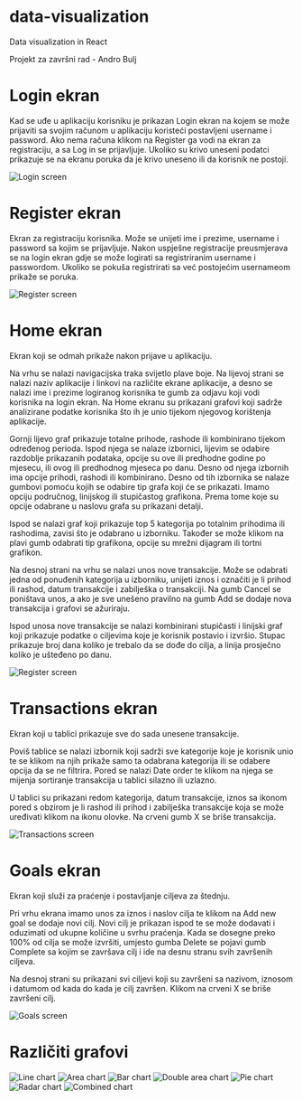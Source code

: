 # data-visualization
Data visualization in React

Projekt za završni rad - Andro Bulj

# Login ekran
Kad se uđe u aplikaciju korisniku je prikazan Login ekran na kojem se može prijaviti sa svojim računom u aplikaciju koristeći postavljeni username i password. Ako nema računa klikom na Register ga vodi na ekran za registraciju, a sa Log in se prijavljuje. Ukoliko su krivo uneseni podatci prikazuje se na ekranu poruka da je krivo uneseno ili da korisnik ne postoji.

![Login screen](readme-images/login.png)




# Register ekran
Ekran za registraciju korisnika. Može se unijeti ime i prezime, username i password sa kojim se prijavljuje. Nakon uspješne registracije preusmjerava se na login ekran gdje se može logirati sa registriranim username i passwordom. Ukoliko se pokuša registrirati sa već postojećim usernameom prikaže se poruka.

![Register screen](readme-images/register.png)

# Home ekran
Ekran koji se odmah prikaže nakon prijave u aplikaciju. 

Na vrhu se nalazi navigacijska traka svijetlo plave boje. Na lijevoj strani se nalazi naziv aplikacije i linkovi na različite ekrane aplikacije, a desno se nalazi ime i prezime logiranog korisnika te gumb za odjavu koji vodi korisnika na login ekran. Na Home ekranu su prikazani grafovi koji sadrže analizirane podatke korisnika što ih je unio tijekom njegovog korištenja aplikacije. 

Gornji lijevo graf prikazuje totalne prihode, rashode ili kombinirano tijekom određenog perioda. Ispod njega se nalaze izbornici, lijevim se odabire razdoblje prikazanih podataka, opcije su ove ili predhodne godine po mjesecu, ili ovog ili predhodnog mjeseca po danu. Desno od njega izbornih ima opcije prihodi, rashodi ili kombinirano. Desno od tih izbornika se nalaze gumbovi pomoću kojih se odabire tip grafa koji će se prikazati. Imamo opciju područnog, linijskog ili stupičastog grafikona. Prema tome koje su opcije odabrane u naslovu grafa su prikazani detalji.

Ispod se nalazi graf koji prikazuje top 5 kategorija po totalnim prihodima ili rashodima, zavisi što je odabrano u izborniku. Također se može klikom na plavi gumb odabrati tip grafikona, opcije su mrežni dijagram ili tortni grafikon.

Na desnoj strani na vrhu se nalazi unos nove transakcije. Može se odabrati jedna od ponuđenih kategorija u izborniku, unijeti iznos i označiti je li prihod ili rashod, datum transakcije i zabilješka o transakciji. Na gumb Cancel se poništava unos, a ako je sve unešeno pravilno na gumb Add se dodaje nova transakcija i grafovi se ažuriraju.

Ispod unosa nove transakcije se nalazi kombinirani stupičasti i linijski graf koji prikazuje podatke o ciljevima koje je korisnik postavio i izvršio. Stupac prikazuje broj dana koliko je trebalo da se dođe do cilja, a linija prosječno koliko je ušteđeno po danu. 

![Register screen](readme-images/home-screen.png)

# Transactions ekran
Ekran koji u tablici prikazuje sve do sada unesene transakcije.

Poviš tablice se nalazi izbornik koji sadrži sve kategorije koje je korisnik unio te se klikom na njih prikaže samo ta odabrana kategorija ili se odabere opcija da se ne filtrira. Pored se nalazi Date order te klikom na njega se mijenja sortiranje transakcija u tablici silazno ili uzlazno.

U tablici su prikazani redom kategorija, datum transakcije, iznos sa ikonom pored s obzirom je li rashod ili prihod i zabilješka transakcije koja se može uređivati klikom na ikonu olovke. Na crveni gumb X se briše transakcija.

![Transactions screen](readme-images/transactions-screen.png)

# Goals ekran
Ekran koji služi za praćenje i postavljanje ciljeva za štednju. 

Pri vrhu ekrana imamo unos za iznos i naslov cilja te klikom na Add new goal se dodaje novi cilj. Novi cilj je prikazan ispod te se može dodavati i oduzimati od ukupne količine u svrhu praćenja. Kada se dosegne preko 100% od cilja se može izvršiti, umjesto gumba Delete se pojavi gumb Complete sa kojim se završava cilj i ide na desnu stranu svih završenih ciljeva. 

Na desnoj strani su prikazani svi ciljevi koji su završeni sa nazivom, iznosom i datumom od kada do kada je cilj završen. Klikom na crveni X se briše završeni cilj.

![Goals screen](readme-images/goals-screen.png)


# Različiti grafovi 

![Line chart](readme-images/line-chart.png)
![Area chart](readme-images/area-chart.png)
![Bar chart](readme-images/bar-chart.png)
![Double area chart](readme-images/double-area-chart.png)
![Pie chart](readme-images/pie-chart.png)
![Radar chart](readme-images/radar-chart.png)
![Combined chart](readme-images/combined-chart.png)
